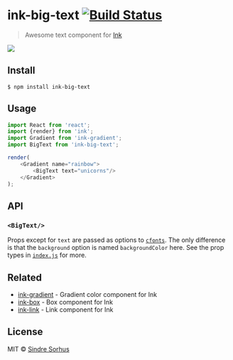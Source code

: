 # ink-big-text [![Build Status](https://travis-ci.org/sindresorhus/ink-big-text.svg?branch=master)](https://travis-ci.org/sindresorhus/ink-big-text)

> Awesome text component for [Ink](https://github.com/vadimdemedes/ink)

![](screenshot.png)


## Install

```
$ npm install ink-big-text
```


## Usage

```js
import React from 'react';
import {render} from 'ink';
import Gradient from 'ink-gradient';
import BigText from 'ink-big-text';

render(
	<Gradient name="rainbow">
		<BigText text="unicorns"/>
	</Gradient>
);
```


## API

### `<BigText/>`

Props except for `text` are passed as options to [`cfonts`](https://github.com/dominikwilkowski/cfonts). The only difference is that the `background` option is named `backgroundColor` here. See the prop types in [`index.js`](index.js) for more.


## Related

- [ink-gradient](https://github.com/sindresorhus/ink-gradient) - Gradient color component for Ink
- [ink-box](https://github.com/sindresorhus/ink-box) - Box component for Ink
- [ink-link](https://github.com/sindresorhus/ink-link) - Link component for Ink


## License

MIT © [Sindre Sorhus](https://sindresorhus.com)
